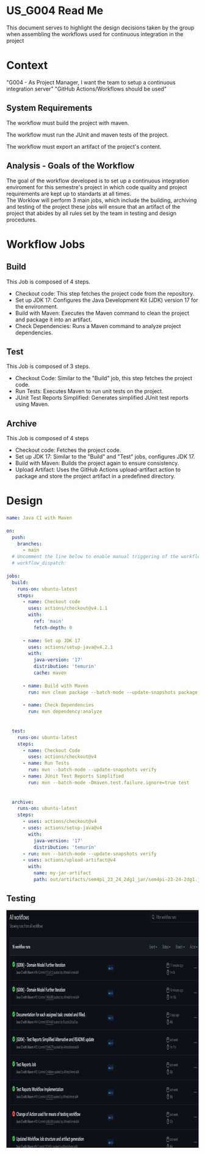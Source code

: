 # US_G004 Read Me

 This document serves to highlight the design decisions taken by the group when assembling the workflows used for continuous integration in the project

# Context

 "G004 - As Project Manager, I want the team to setup a continuous integration server"
 "GitHub Actions/Workflows should be used"

## System Requirements

 The workflow must build the project with maven.
 
The workflow must run the JUnit and maven tests of the project.
 
The workflow must export an artifact of the project's content.

## Analysis - Goals of the Workflow
 The goal of the workflow developed is to set up a continuous integration enviroment for this semestre's project in which code quality and project requirements are kept up to standarts at all times. <br />
The Worklow will perform 3 main jobs, which include the building, archiving and testing of the project these jobs will ensure that an artifact of the project that abides by all rules set by  the team in testing and design procedures.

# Workflow Jobs

## Build
 This Job is composed of 4 steps.
 - Checkout code: This step fetches the project code from the repository.<br />
 - Set up JDK 17: Configures the Java Development Kit (JDK) version 17 for the environment.<br />
 - Build with Maven: Executes the Maven command to clean the project and package it into an artifact.<br />
 - Check Dependencies: Runs a Maven command to analyze project dependencies.



## Test
 This Job is composed of 3 steps.

   - Checkout Code: Similar to the "Build" job, this step fetches the project code.
   - Run Tests: Executes Maven to run unit tests on the project.
   - JUnit Test Reports Simplified: Generates simplified JUnit test reports using Maven.


## Archive
 This Job is composed of 4 steps
 - Checkout code: Fetches the project code.
 - Set up JDK 17: Similar to the "Build" and "Test" jobs, configures JDK 17.
 - Build with Maven: Builds the project again to ensure consistency.
 - Upload Artifact: Uses the GitHub Actions upload-artifact action to package and store the project artifact in a predefined directory.



# Design
```yaml
name: Java CI with Maven

on:
  push:
    branches:
      - main
  # Uncomment the line below to enable manual triggering of the workflow
  # workflow_dispatch:

jobs:
  build:
    runs-on: ubuntu-latest
    steps:
      - name: Checkout code
        uses: actions/checkout@v4.1.1
        with:
          ref: 'main'
          fetch-depth: 0

      - name: Set up JDK 17
        uses: actions/setup-java@v4.2.1
        with:
          java-version: '17'
          distribution: 'temurin'
          cache: maven

      - name: Build with Maven
        run: mvn clean package --batch-mode --update-snapshots package

      - name: Check Dependencies
        run: mvn dependency:analyze


  test:
    runs-on: ubuntu-latest
    steps:
      - name: Checkout Code
        uses: actions/checkout@v4
      - name: Run Tests
        run: mvn --batch-mode --update-snapshots verify
      - name: JUnit Test Reports Simplified
        run: mvn --batch-mode -Dmaven.test.failure.ignore=true test


  archive:
    runs-on: ubuntu-latest
    steps:
      - uses: actions/checkout@v4
      - uses: actions/setup-java@v4
        with:
          java-version: '17'
          distribution: 'temurin'
      - run: mvn --batch-mode --update-snapshots verify
      - uses: actions/upload-artifact@v4
        with:
          name: my-jar-artifact
          path: out/artifacts/sem4pi_23_24_2dg1_jar/sem4pi-23-24-2dg1.jar

```


## Testing


<img src="Workflow_Performance.png" width="884" height="621">